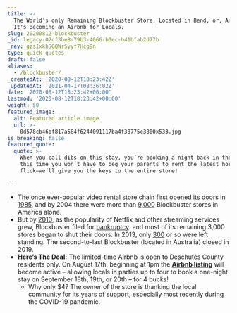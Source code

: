 ```yaml
---
title: >-
  The World's only Remaining Blockbuster Store, Located in Bend, or, Announces
  It's Becoming an Airbnb for Locals.
slug: 20200812-blockbuster
_id: legacy-07cf3be8-79b3-4066-b0ec-b41bfab2d77b
_rev: gzsIxkhSGQWrSyyf7Hcg9n
type: quick_quotes
draft: false
aliases:
  - /blockbuster/
_createdAt: '2020-08-12T18:23:42Z'
_updatedAt: '2021-04-17T08:36:02Z'
date: '2020-08-12T18:23:42+00:00'
lastmod: '2020-08-12T18:23:42+00:00'
weight: 50
featured_image:
  alt: Featured article image
  url: >-
    0d578cb46bf817a584f6244091117ba4f38775c3800x533.jpg
is_breaking: false
featured_quote:
  quote: >-
    When you call dibs on this stay, you’re booking a night back in the 90s, but
    this time you won’t have to beg your parents to rent the latest horror
    flick–we’ll give you the keys to the entire store!

---
```

* The once ever-popular video rental store chain first opened its doors in [1985](https://www.sec.gov/Archives/edgar/data/710979/0000950144-94-000803.txt), and by 2004 there were more than [9,000](https://www.nytimes.com/2013/11/07/business/media/internet-kills-the-video-store.html) Blockbuster stores in America alone.
* But by [2010](https://money.cnn.com/2010/09/23/news/companies/blockbuster_bankruptcy/index.htm), as the popularity of Netflix and other streaming services grew, Blockbuster filed for [bankruptcy](https://money.cnn.com/2010/09/23/news/companies/blockbuster_bankruptcy/index.htm#:~:text=NEW%20YORK%20(CNNMoney.com),Southern%20District%20of%20New%20York.). and most of its remaining 3,000 stores began to shut their doors. In 2013, only [300](https://www.nytimes.com/2013/11/07/business/media/internet-kills-the-video-store.html) or so were left standing. The second-to-last Blockbuster (located in Australia) closed in 2019.
* **Here’s The Deal:** The limited-time Airbnb is open to Deschutes County residents only. On August 17th, beginning at 1pm the [**Airbnb listing**](https://www.airbnb.com/rooms/44577127) will become active – allowing locals in parties up to four to book a one-night stay on September 18th, 19th, or 20th – for 4 bucks!
  * Why only $4? The owner of the store is thanking the local community for its years of support, especially most recently during the COVID-19 pandemic.